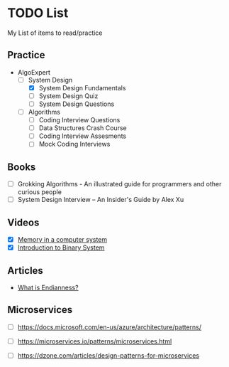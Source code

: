 # TODO List
My List of items to read/practice


## Practice
- AlgoExpert
  - [ ] System Design
     - [x] System Design Fundamentals
     - [ ] System Design Quiz
     - [ ] System Design Questions
  - [ ] Algorithms
     - [ ] Coding Interview Questions
     - [ ] Data Structures Crash Course
     - [ ] Coding Interview Assesments
     - [ ] Mock Coding Interviews
     
## Books

   - [ ] Grokking Algorithms - An illustrated guide for programmers and other curious people
   - [ ] System Design Interview – An Insider's Guide by Alex Xu

## Videos
  - [x] [Memory in a computer system](https://www.youtube.com/watch?v=F0Ri2TpRBBg)
  - [x] [Introduction to Binary System](https://www.youtube.com/watch?v=kTcpd4ef2lU)

## Articles
  - [What is Endianness?](https://www.freecodecamp.org/news/what-is-endianness-big-endian-vs-little-endian/)
   
## Microservices
  - [ ] https://docs.microsoft.com/en-us/azure/architecture/patterns/
  - [ ] https://microservices.io/patterns/microservices.html
  - [ ] https://dzone.com/articles/design-patterns-for-microservices
  
